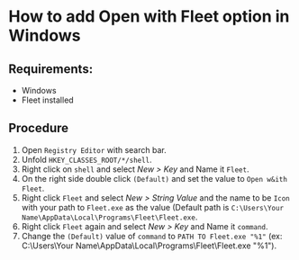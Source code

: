
# How to add Open with Fleet option in Windows

## Requirements:
- Windows
- Fleet installed

## Procedure
1. Open `Registry Editor` with search bar.
2. Unfold `HKEY_CLASSES_ROOT/*/shell`.
3. Right click on `shell` and select *New > Key* and Name it `Fleet`.
4. On the right side double click `(Default)` and set the value to `Open w&ith Fleet`.
5. Right click `Fleet` and select *New > String Value* and the name to be `Icon` with your path to `Fleet.exe` as the value (Default path is `C:\Users\Your Name\AppData\Local\Programs\Fleet\Fleet.exe`.
6. Right click `Fleet` again and select *New > Key* and Name it `command`.
7. Change the `(Default)` value of `command` to `PATH TO Fleet.exe "%1"` (ex: C:\Users\Your Name\AppData\Local\Programs\Fleet\Fleet.exe "%1").